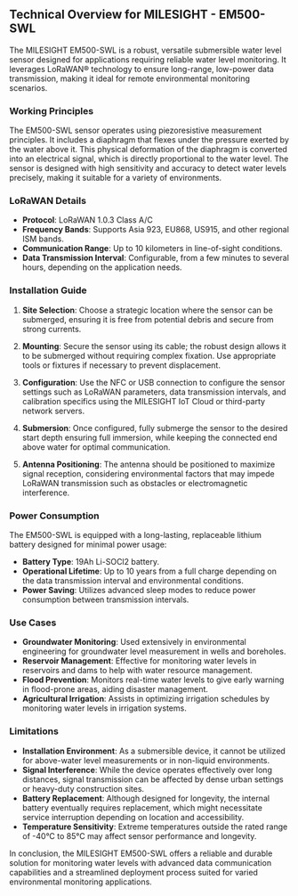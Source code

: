 ## Technical Overview for MILESIGHT - EM500-SWL

The MILESIGHT EM500-SWL is a robust, versatile submersible water level sensor designed for applications requiring reliable water level monitoring. It leverages LoRaWAN® technology to ensure long-range, low-power data transmission, making it ideal for remote environmental monitoring scenarios.

### Working Principles

The EM500-SWL sensor operates using piezoresistive measurement principles. It includes a diaphragm that flexes under the pressure exerted by the water above it. This physical deformation of the diaphragm is converted into an electrical signal, which is directly proportional to the water level. The sensor is designed with high sensitivity and accuracy to detect water levels precisely, making it suitable for a variety of environments.

### LoRaWAN Details

- **Protocol**: LoRaWAN 1.0.3 Class A/C
- **Frequency Bands**: Supports Asia 923, EU868, US915, and other regional ISM bands.
- **Communication Range**: Up to 10 kilometers in line-of-sight conditions.
- **Data Transmission Interval**: Configurable, from a few minutes to several hours, depending on the application needs.

### Installation Guide

1. **Site Selection**: Choose a strategic location where the sensor can be submerged, ensuring it is free from potential debris and secure from strong currents.
   
2. **Mounting**: Secure the sensor using its cable; the robust design allows it to be submerged without requiring complex fixation. Use appropriate tools or fixtures if necessary to prevent displacement.

3. **Configuration**: Use the NFC or USB connection to configure the sensor settings such as LoRaWAN parameters, data transmission intervals, and calibration specifics using the MILESIGHT IoT Cloud or third-party network servers.

4. **Submersion**: Once configured, fully submerge the sensor to the desired start depth ensuring full immersion, while keeping the connected end above water for optimal communication.

5. **Antenna Positioning**: The antenna should be positioned to maximize signal reception, considering environmental factors that may impede LoRaWAN transmission such as obstacles or electromagnetic interference.

### Power Consumption

The EM500-SWL is equipped with a long-lasting, replaceable lithium battery designed for minimal power usage:

- **Battery Type**: 19Ah Li-SOCl2 battery.
- **Operational Lifetime**: Up to 10 years from a full charge depending on the data transmission interval and environmental conditions.
- **Power Saving**: Utilizes advanced sleep modes to reduce power consumption between transmission intervals.

### Use Cases

- **Groundwater Monitoring**: Used extensively in environmental engineering for groundwater level measurement in wells and boreholes.
- **Reservoir Management**: Effective for monitoring water levels in reservoirs and dams to help with water resource management.
- **Flood Prevention**: Monitors real-time water levels to give early warning in flood-prone areas, aiding disaster management.
- **Agricultural Irrigation**: Assists in optimizing irrigation schedules by monitoring water levels in irrigation systems.

### Limitations

- **Installation Environment**: As a submersible device, it cannot be utilized for above-water level measurements or in non-liquid environments.
- **Signal Interference**: While the device operates effectively over long distances, signal transmission can be affected by dense urban settings or heavy-duty construction sites.
- **Battery Replacement**: Although designed for longevity, the internal battery eventually requires replacement, which might necessitate service interruption depending on location and accessibility.
- **Temperature Sensitivity**: Extreme temperatures outside the rated range of -40°C to 85°C may affect sensor performance and longevity.

In conclusion, the MILESIGHT EM500-SWL offers a reliable and durable solution for monitoring water levels with advanced data communication capabilities and a streamlined deployment process suited for varied environmental monitoring applications.